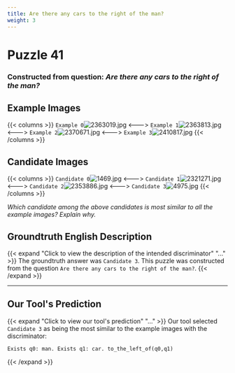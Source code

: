 ```yaml
---
title: Are there any cars to the right of the man?
weight: 3
---
```


# Puzzle 41
### Constructed from question: _Are there any cars to the right of the man?_


## Example Images
{{< columns >}}
`Example 0`![2363019.jpg](/gqa_images/2363019.jpg)
<--->
`Example 1`![2363813.jpg](/gqa_images/2363813.jpg)
<--->
`Example 2`![2370671.jpg](/gqa_images/2370671.jpg)
<--->
`Example 3`![2410817.jpg](/gqa_images/2410817.jpg)
{{< /columns >}}

## Candidate Images
{{< columns >}}
`Candidate 0`![1469.jpg](/gqa_images/1469.jpg)
<--->
`Candidate 1`![2321271.jpg](/gqa_images/2321271.jpg)
<--->
`Candidate 2`![2353886.jpg](/gqa_images/2353886.jpg)
<--->
`Candidate 3`![4975.jpg](/gqa_images/4975.jpg)
{{< /columns >}}

*Which candidate among the above candidates is most similar to all the example images? Explain why.*

## Groundtruth English Description

{{< expand "Click to view the description of the intended discriminator" "..." >}}
The groundtruth answer was `Candidate 3`. This puzzle was constructed from the question `Are there any cars to the right of the man?`.
{{< /expand >}}

---

## Our Tool's Prediction

{{< expand "Click to view our tool's prediction" "..." >}}
Our tool selected `Candidate 3` as being the most similar to the example images with the discriminator:
```plaintext
Exists q0: man. Exists q1: car. to_the_left_of(q0,q1)
```
{{< /expand >}}
